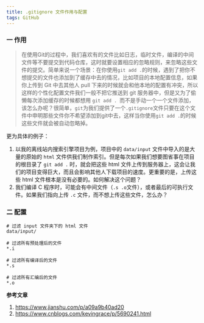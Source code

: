 ```yaml
---
title: .gitignore 文件作用与配置
tags: GitHub
---
```




### 一 作用

> 在使用Git的过程中，我们喜欢有的文件比如日志，临时文件，编译的中间文件等不要提交到代码仓库，这时就要设置相应的忽略规则，来忽略这些文件的提交。简单来说一个场景：在你使用` git add . `的时候，遇到了把你不想提交的文件也添加到了缓存中去的情况，比如项目的本地配置信息，如果你上传到 Git 中去其他人 pull 下来的时候就会和他本地的配置有冲突，所以这样的个性化配置文件我们一般不把它推送到 git 服务器中，但是又为了偷懒每次添加缓存的时候都想用 `git add . `而不是手动一个一个文件添加，该怎么办呢？很简单，`git`为我们提供了一个`.gitignore`文件只要在这个文件中申明那些文件你不希望添加到git中去，这样当你使用` git add . `的时候这些文件就会被自动忽略掉。

更为具体的例子：

1. 以我的离线站内搜索引擎项目为例，项目中的 `data/input` 文件中导入的是大量的原始的 `html` 文件供我们制作索引。但是每次如果我们想要图省事在项目的根目录了 `git add .` 时，就会把这些 html 文件上传到服务器上，这会让我们的项目变得巨大，而且会影响其他人下载项目的速度。更重要的是，上传这些 html 文件根本是没有必要的。如何解决这个问题？
2. 我们编译 C 程序时，可能会有中间文件（`.s .o`文件），或者最后的可执行文件。如果我们指向上传 `.c` 文件，而不想上传这些文件，怎么办？



### 二 配置

```
# 过滤 input 文件夹下的 html 文件
data/input/

# 过滤所有预处理后的文件
*.i

# 过滤所有编译后的文件
*.s

# 过滤所有汇编后的文件
*.o
```



**参考文章**

1. https://www.jianshu.com/p/a09a9b40ad20
2. https://www.cnblogs.com/kevingrace/p/5690241.html